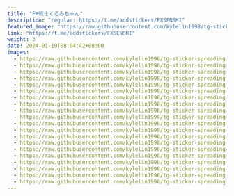 ```yaml
---
title: "FX戦士くるみちゃん"
description: "regular: https://t.me/addstickers/FXSENSHI"
featured_image: "https://raw.githubusercontent.com/kylelin1998/tg-sticker-spreading-worldwide-images/main/img/4504f1b2-44e6-4dfd-9ad2-186ad9917976.jpg"
link: "https://t.me/addstickers/FXSENSHI"
weight: 3
date: 2024-01-19T08:04:42+08:00
images:
  - https://raw.githubusercontent.com/kylelin1998/tg-sticker-spreading-worldwide-images/main/img/4504f1b2-44e6-4dfd-9ad2-186ad9917976.jpg
  - https://raw.githubusercontent.com/kylelin1998/tg-sticker-spreading-worldwide-images/main/img/27cb4914-2049-44a4-be02-092ca00f4823.jpg
  - https://raw.githubusercontent.com/kylelin1998/tg-sticker-spreading-worldwide-images/main/img/0b123705-8952-44ec-aa06-30449e15c09c.jpg
  - https://raw.githubusercontent.com/kylelin1998/tg-sticker-spreading-worldwide-images/main/img/8f5b210e-d021-44f2-9b2e-588ddcbb19ad.jpg
  - https://raw.githubusercontent.com/kylelin1998/tg-sticker-spreading-worldwide-images/main/img/c8e192db-cbba-4b05-b50f-1a54dca119a3.jpg
  - https://raw.githubusercontent.com/kylelin1998/tg-sticker-spreading-worldwide-images/main/img/138ce464-c741-463a-b511-925979b679a0.jpg
  - https://raw.githubusercontent.com/kylelin1998/tg-sticker-spreading-worldwide-images/main/img/c18c782c-0922-4fc9-84f9-7b22eafda28d.jpg
  - https://raw.githubusercontent.com/kylelin1998/tg-sticker-spreading-worldwide-images/main/img/11e1cf71-353a-42e2-a4ee-e6595eb671ef.jpg
  - https://raw.githubusercontent.com/kylelin1998/tg-sticker-spreading-worldwide-images/main/img/ca306f71-bfc9-4775-8b85-02ae0c109f3a.jpg
  - https://raw.githubusercontent.com/kylelin1998/tg-sticker-spreading-worldwide-images/main/img/490b41c0-eb35-4760-8918-db2e80a08e2d.jpg
  - https://raw.githubusercontent.com/kylelin1998/tg-sticker-spreading-worldwide-images/main/img/8342a8f3-5c5a-44d8-9c4b-61a7ef7ce1a9.jpg
  - https://raw.githubusercontent.com/kylelin1998/tg-sticker-spreading-worldwide-images/main/img/9791318f-3433-4e54-bfa7-277e79eed72b.jpg
  - https://raw.githubusercontent.com/kylelin1998/tg-sticker-spreading-worldwide-images/main/img/36dfdaee-7501-4696-8f2b-705f35e5f2bb.jpg
  - https://raw.githubusercontent.com/kylelin1998/tg-sticker-spreading-worldwide-images/main/img/cd174e83-1a3c-44b0-8678-2a5452ec6bd3.jpg
  - https://raw.githubusercontent.com/kylelin1998/tg-sticker-spreading-worldwide-images/main/img/014b4003-3407-4404-b8ef-d3f26b067de4.jpg
  - https://raw.githubusercontent.com/kylelin1998/tg-sticker-spreading-worldwide-images/main/img/6e45c10a-956a-413f-9ffc-00789c8f4ee5.jpg
  - https://raw.githubusercontent.com/kylelin1998/tg-sticker-spreading-worldwide-images/main/img/f697f4c9-874f-4f4d-be2e-9d0c05db5c7f.jpg
  - https://raw.githubusercontent.com/kylelin1998/tg-sticker-spreading-worldwide-images/main/img/65b9a722-2a47-45aa-bc3b-7e2992b9884c.jpg
  - https://raw.githubusercontent.com/kylelin1998/tg-sticker-spreading-worldwide-images/main/img/2c6b82be-43d6-4e91-ba33-c7a0acb4abdf.jpg
  - https://raw.githubusercontent.com/kylelin1998/tg-sticker-spreading-worldwide-images/main/img/6efe82cc-1890-464f-8f3f-acd93cbff781.jpg
---
```

